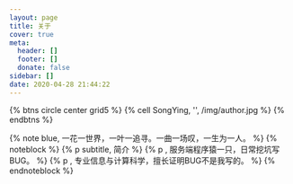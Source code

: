 ```yaml
---
layout: page
title: 关于
cover: true
meta:
  header: []
  footer: []
  donate: false
sidebar: []
date: 2020-04-28 21:44:22
---
```


{% btns circle center grid5 %}
{% cell SongYing, '', /img/author.jpg %}
{% endbtns %}

{% note blue, 一花一世界，一叶一追寻。一曲一场叹，一生为一人。 %}
{% noteblock %}
{% p subtitle, 简介 %}
{% p , 服务端程序猿一只，日常挖坑写BUG。 %}
{% p , 专业信息与计算科学，擅长证明BUG不是我写的。 %}
{% endnoteblock %}
